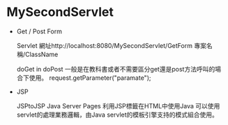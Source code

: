 # MySecondServlet

+ Get / Post Form

    Servlet
    網址http://localhost:8080/MySecondServlet/GetForm
    專案名稱/ClassName

    doGet in doPost
    一般是在教科書或者不需要區分get還是post方法呼叫的場合下使用。
    request.getParameter("paramate");

+ JSP

    JSPtoJSP
    Java Server Pages 利用JSP標籤在HTML中使用Java
    可以使用servlet的處理業務邏輯，由Java servlet的模板引擎支持的模式組合使用。